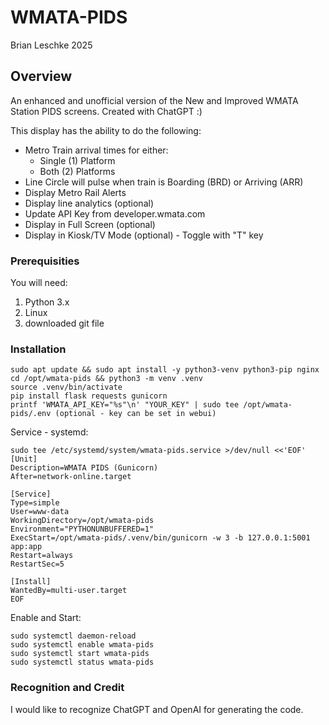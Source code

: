 # WMATA-PIDS
Brian Leschke 2025

## **Overview**

An enhanced and unofficial version of the New and Improved WMATA Station PIDS screens. Created with ChatGPT :)

This display has the ability to do the following:
* Metro Train arrival times for either:
    * Single (1) Platform
    * Both (2) Platforms
* Line Circle will pulse when train is Boarding (BRD) or Arriving (ARR)
* Display Metro Rail Alerts
* Display line analytics (optional)
* Update API Key from developer.wmata.com
* Display in Full Screen (optional)
* Display in Kiosk/TV Mode (optional) - Toggle with "T" key

### **Prerequisities**

You will need:

1. Python 3.x
2. Linux
3. downloaded git file 

### **Installation**

```
sudo apt update && sudo apt install -y python3-venv python3-pip nginx
cd /opt/wmata-pids && python3 -m venv .venv
source .venv/bin/activate
pip install flask requests gunicorn
printf 'WMATA_API_KEY="%s"\n' "YOUR_KEY" | sudo tee /opt/wmata-pids/.env (optional - key can be set in webui)
```

Service - systemd:

```
sudo tee /etc/systemd/system/wmata-pids.service >/dev/null <<'EOF'
[Unit]
Description=WMATA PIDS (Gunicorn)
After=network-online.target

[Service]
Type=simple
User=www-data
WorkingDirectory=/opt/wmata-pids
Environment="PYTHONUNBUFFERED=1"
ExecStart=/opt/wmata-pids/.venv/bin/gunicorn -w 3 -b 127.0.0.1:5001 app:app
Restart=always
RestartSec=5

[Install]
WantedBy=multi-user.target
EOF
```

Enable and Start:

```
sudo systemctl daemon-reload
sudo systemctl enable wmata-pids
sudo systemctl start wmata-pids
sudo systemctl status wmata-pids
```      

### **Recognition and Credit**
I would like to recognize ChatGPT and OpenAI for generating the code. 
